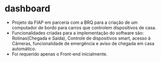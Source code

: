 # dashboard
- Projeto da FIAP em parceria com a BRQ para a criação de um computador de bordo para carros que controlem dispositivos de casa.
- Funcionalidades criadas para a implementação do software são: Rotinas(Chegada e Saída), Controle de dispositivos smart, acesso à Câmeras, 
funcionalidade de emergência e aviso de chegada em casa automático.
- Foi requerido apenas o Front-end inicialmente. 
